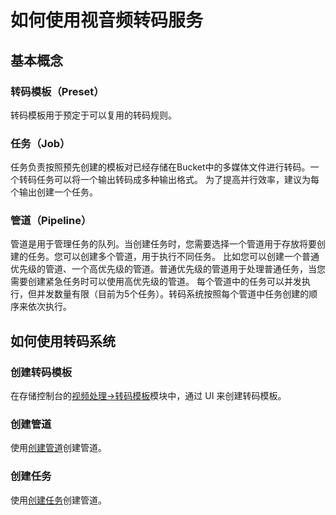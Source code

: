 # 如何使用视音频转码服务

## 基本概念

### 转码模板（Preset）

转码模板用于预定于可以复用的转码规则。

###  任务（Job）

任务负责按照预先创建的模板对已经存储在Bucket中的多媒体文件进行转码。一个转码任务可以将一个输出转码成多种输出格式。
为了提高并行效率，建议为每个输出创建一个任务。

### 管道（Pipeline）

管道是用于管理任务的队列。当创建任务时，您需要选择一个管道用于存放将要创建的任务。您可以创建多个管道，用于执行不同任务。
比如您可以创建一个普通优先级的管道、一个高优先级的管道。普通优先级的管道用于处理普通任务，当您需要创建紧急任务时可以使用高优先级的管道。
每个管道中的任务可以并发执行，但并发数量有限（目前为5个任务）。转码系统按照每个管道中任务创建的顺序来依次执行。


## 如何使用转码系统

### 创建转码模板

在存储控制台的[视频处理->转码模板](http://console.bscstorage.com/#/video/template)模块中，通过 UI 来创建转码模板。

### 创建管道

使用[创建管道](doc/transcoder/apis/pipeline/create_pipeline.md)创建管道。

### 创建任务

使用[创建任务](doc/transcoder/apis/job/create_job.md)创建管道。
